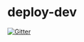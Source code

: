 # deploy-dev

[![Gitter](https://badges.gitter.im/Join%20Chat.svg)](https://gitter.im/futurity-pro/deploy-dev?utm_source=badge&utm_medium=badge&utm_campaign=pr-badge&utm_content=badge)